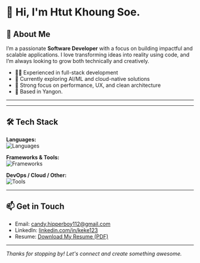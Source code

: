 # 👋 Hi, I'm Htut Khoung Soe.

## 💼 About Me

I’m a passionate **Software Developer** with a focus on building impactful and scalable applications. I love transforming ideas into reality using code, and I’m always looking to grow both technically and creatively.

- 🧑‍💻 Experienced in full-stack development
- 🌱 Currently exploring AI/ML and cloud-native solutions
- 🎯 Strong focus on performance, UX, and clean architecture
- 📍 Based in Yangon.

---

---

## 🛠 Tech Stack

**Languages:**  
![Languages](https://skillicons.dev/icons?i=js,ts,py,java,html,css)

**Frameworks & Tools:**  
![Frameworks](https://skillicons.dev/icons?i=react,nextjs,nodejs,express,django,flask)

**DevOps / Cloud / Other:**  
![Tools](https://skillicons.dev/icons?i=docker,kubernetes,aws,git,github,vscode)

---



## 📫 Get in Touch

- Email: [candy.hipperboy112@gmail.com](mailto:candy.hipperboy112@gmail.com)
- LinkedIn: [linkedin.com/in/keke123](https://linkedin.com/in/yourname)
- Resume: [Download My Resume (PDF)](https://github.com/koreanjesus123/koreanjesus123/blob/main/resume.pdf)
---

_Thanks for stopping by! Let's connect and create something awesome._
